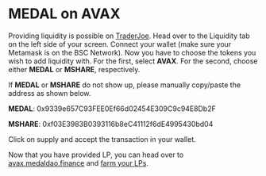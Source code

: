 # MEDAL on AVAX

Providing liquidity is possible on [TraderJoe](https://traderjoexyz.com/swap?outputCurrency=0x9339e657C93FEE0Ef66d02454E309C9c94E8Db2F). Head over to the Liquidity tab on the left side of your screen. Connect your wallet (make sure your Metamask is on the BSC Network). Now you have to choose the tokens you wish to add liquidity with. For the first, select **AVAX**. For the second, choose either **MEDAL** or **MSHARE**, respectively.

If **MEDAL** or **MSHARE** do not show up, please manually copy/paste the address as shown below.

**MEDAL**: 0x9339e657C93FEE0Ef66d02454E309C9c94E8Db2F

**MSHARE**: 0xf03E3983B0393116b8eC41112f6dE4995430bd04

Click on supply and accept the transaction in your wallet.

Now that you have provided LP, you can head over to [avax.medaldao.finance](https://avax.medaldao.finance) and [farm your LPs](https://avax.medaldao.finance/farm).
